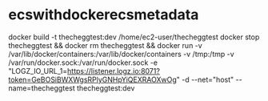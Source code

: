 # ecswithdockerecsmetadata

docker build -t thecheggtest:dev /home/ec2-user/thecheggtest
docker stop thecheggtest && docker rm thecheggtest && docker run -v /var/lib/docker/containers:/var/lib/docker/containers -v /tmp:/tmp -v /var/run/docker.sock:/var/run/docker.sock -e "LOGZ_IO_URL_1=https://listener.logz.io:8071?token=GeBOSiBWXWgsRPlyGNHpYiQEXRAOXwOg" -d --net="host" --name=thecheggtest thecheggtest:dev

